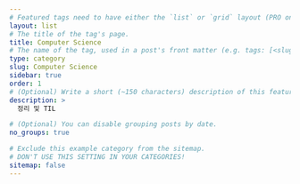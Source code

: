 ```yaml
---
# Featured tags need to have either the `list` or `grid` layout (PRO only).
layout: list
# The title of the tag's page.
title: Computer Science
# The name of the tag, used in a post's front matter (e.g. tags: [<slug>]).
type: category
slug: Computer Science
sidebar: true
order: 1
# (Optional) Write a short (~150 characters) description of this featured tag.
description: >
  정리 및 TIL

# (Optional) You can disable grouping posts by date.
no_groups: true

# Exclude this example category from the sitemap.
# DON'T USE THIS SETTING IN YOUR CATEGORIES!
sitemap: false
---
```

